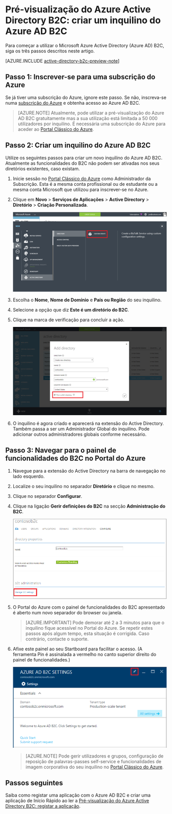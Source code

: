 <properties
    pageTitle="Pré-visualização do Azure Active B2C Directory: criar um inquilino do Azure Active Directory B2C | Microsoft Azure"
    description="Um tópico sobre como criar um inquilino do Azure Active Directory B2C"
    services="active-directory-b2c"
    documentationCenter=""
    authors="swkrish"
    manager="msmbaldwin"
    editor="bryanla"/>

<tags
    ms.service="active-directory-b2c"
    ms.workload="identity"
    ms.tgt_pltfrm="na"
    ms.devlang="na"
    ms.topic="get-started-article"
    ms.date="05/16/2016"
    ms.author="swkrish"/>

# Pré-visualização do Azure Active Directory B2C: criar um inquilino do Azure AD B2C

Para começar a utilizar o Microsoft Azure Active Directory (Azure AD) B2C, siga os três passos descritos neste artigo.

[AZURE.INCLUDE [active-directory-b2c-preview-note](../../includes/active-directory-b2c-preview-note.md)]

## Passo 1: Inscrever-se para uma subscrição do Azure

Se já tiver uma subscrição do Azure, ignore este passo. Se não, inscreva-se numa [subscrição do Azure](../active-directory/sign-up-organization.md) e obtenha acesso ao Azure AD B2C.

> [AZURE.NOTE]
Atualmente, pode utilizar a pré-visualização do Azure AD B2C gratuitamente mas a sua utilização está limitada a 50 000 utilizadores por inquilino. É necessária uma subscrição do Azure para aceder ao [Portal Clássico do Azure](http://manage.windowsazure.com/).

## Passo 2: Criar um inquilino do Azure AD B2C

Utilize os seguintes passos para criar um novo inquilino do Azure AD B2C. Atualmente as funcionalidades do B2C não podem ser ativadas nos seus diretórios existentes, caso existam.

1. Inicie sessão no [Portal Clássico do Azure](https://manage.windowsazure.com/) como Administrador da Subscrição. Esta é a mesma conta profissional ou de estudante ou a mesma conta Microsoft que utilizou para inscrever-se no Azure.
2. Clique em **Novo** > **Serviços de Aplicações** > **Active Directory** > **Diretório** > **Criação Personalizada**.

    ![Captura de ecrã do início da criação de um inquilino](./media/active-directory-b2c-get-started/new-directory.png)

3. Escolha o **Nome**, **Nome de Domínio** e **País ou Região** do seu inquilino.
4. Selecione a opção que diz **Este é um diretório do B2C**.
5. Clique na marca de verificação para concluir a ação.

    ![Captura de ecrã da marca de verificação para criar um diretório do B2C](./media/active-directory-b2c-get-started/create-b2c-directory.png)

6. O inquilino é agora criado e aparecerá na extensão do Active Directory. Também passa a ser um Administrador Global do inquilino. Pode adicionar outros administradores globais conforme necessário.

## Passo 3: Navegar para o painel de funcionalidades do B2C no Portal do Azure

1. Navegue para a extensão do Active Directory na barra de navegação no lado esquerdo.
2. Localize o seu inquilino no separador **Diretório** e clique no mesmo.
3. Clique no separador **Configurar**.
4. Clique na ligação **Gerir definições do B2C** na secção **Administração do B2C**.

    ![Captura de ecrã da configuração de diretório para B2C](./media/active-directory-b2c-get-started/b2c-directory-configure-tab.png)

5. O Portal do Azure com o painel de funcionalidades do B2C apresentado é aberto num novo separador do browser ou janela.

    > [AZURE.IMPORTANT]
    Pode demorar até 2 a 3 minutos para que o inquilino fique acessível no Portal do Azure. Se repetir estes passos após algum tempo, esta situação é corrigida. Caso contrário, contacte o suporte.

6. Afixe este painel ao seu Startboard para facilitar o acesso. (A ferramenta Pin é assinalada a vermelho no canto superior direito do painel de funcionalidades.)

    ![Captura de ecrã do painel de funcionalidades do B2C](./media/active-directory-b2c-get-started/b2c-features-blade.png)

    > [AZURE.NOTE]
    Pode gerir utilizadores e grupos, configuração de reposição de palavras-passes self-service e funcionalidades de imagem corporativa do seu inquilino no [Portal Clássico do Azure](https://manage.windowsazure.com/).

## Passos seguintes

Saiba como registar uma aplicação com o Azure AD B2C e criar uma aplicação de Início Rápido ao ler a [Pré-visualização do Azure Active Directory B2C: registar a aplicação](active-directory-b2c-app-registration.md).



<!--HONumber=Jun16_HO2-->


